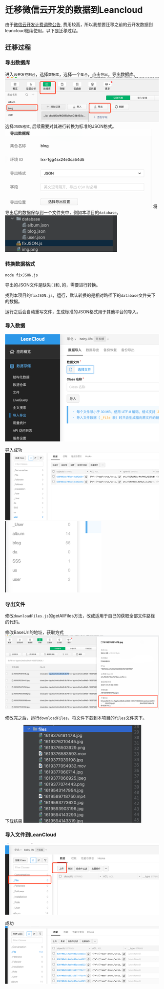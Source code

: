# 迁移微信云开发的数据到Leancloud
由于[微信云开发计费调整公告](https://developers.weixin.qq.com/community/minihome/doc/0000a680588d3891fa2ec250c51401), 费用较高，所以我想要迁移之前的云开发数据到leancloud继续使用，以下是迁移过程。

## 迁移过程
### 导出数据库
进入`云开发控制台`，选择`数据库`，选择一个`集合`，点击`导出`，导出数据库。
![](./img.png)
选择`JSON格式`, 后续需要对其进行转换为标准的JSON格式。
![](./img_1.png)
将导出后的数据保存到一个文件夹中，例如本项目的`database`。
![](./img_2.png)


### 转换数据格式
```bash
node fixJSON.js
```
导出的JSON文件是缺失`[]`和`,`的，需要进行转换。

找到本项目的`fixJSON.js`，运行，默认转换的是相对路径下的`database`文件夹下的数据。

运行之后会自动重写文件，生成标准的JSON格式用于其他平台的导入。


### 导入数据
![](./img_3.png)

导入成功
![](./img_4.png)
![](./img_5.png)



### 导出文件
修改`downloadFiles.js`的getAllFiles方法，改成适用于自己的获取全部文件路径的代码。

修改BaseUrl的地址，获取方式
![](./img_6.png)


修改完之后，运行`downloadFiles`，将文件下载到本项目的`files`文件夹下。


下载结果
![img_7.png](img_7.png)

### 导入文件到LeanCloud
![img_8.png](img_8.png)

成功
![img_9.png](img_9.png)
